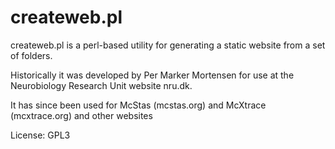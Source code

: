 # createweb.pl

createweb.pl is a perl-based utility for generating a static website
from a set of folders.

Historically it was developed by Per Marker Mortensen for use at the
Neurobiology Research Unit website nru.dk.

It has since been used for McStas (mcstas.org) and McXtrace
(mcxtrace.org) and other websites

License: GPL3

